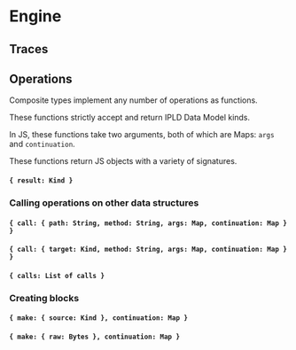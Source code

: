 


# Engine

## Traces

## Operations

Composite types implement any number of operations as functions.

These functions strictly accept and return IPLD Data Model kinds.

In JS, these functions take two arguments, both of which are Maps: `args` and `continuation`.

These functions return JS objects with a variety of signatures. 

#### `{ result: Kind }`


### Calling operations on other data structures



#### `{ call: { path: String, method: String, args: Map, continuation: Map } }`

#### `{ call: { target: Kind, method: String, args: Map, continuation: Map } }`

#### `{ calls: List of calls }`

### Creating blocks

#### `{ make: { source: Kind }, continuation: Map }`

#### `{ make: { raw: Bytes }, continuation: Map }`
